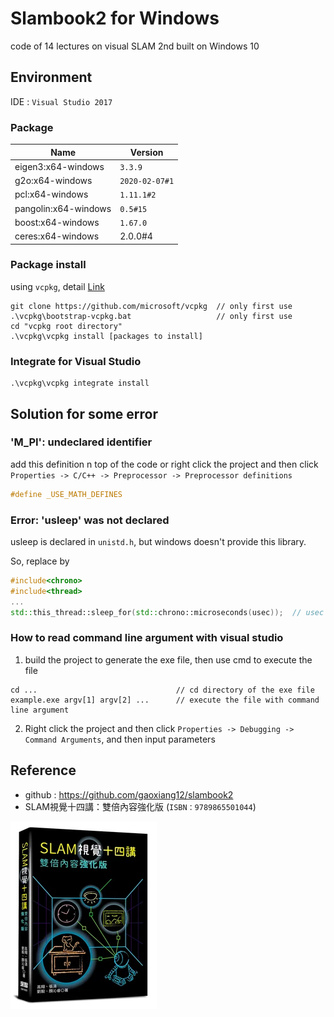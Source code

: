 # Slambook2 for Windows
code of 14 lectures on visual SLAM 2nd built on Windows 10

## Environment
IDE : `Visual Studio 2017`

### Package
|Name|Version|
|-|-|
|eigen3:x64-windows|`3.3.9`|
|g2o:x64-windows|`2020-02-07#1`|
|pcl:x64-windows|`1.11.1#2`|
|pangolin:x64-windows|`0.5#15`|
|boost:x64-windows|`1.67.0`|
|ceres:x64-windows|2.0.0#4|

### Package install

using `vcpkg`, detail [Link](https://github.com/Microsoft/vcpkg)
```shell
git clone https://github.com/microsoft/vcpkg  // only first use
.\vcpkg\bootstrap-vcpkg.bat                   // only first use
cd "vcpkg root directory"
.\vcpkg\vcpkg install [packages to install]
```

### Integrate for Visual Studio
```shell
.\vcpkg\vcpkg integrate install
```

## Solution for some error
### 'M_PI': undeclared identifier
add this definition n top of the code or right click the project and then click `Properties -> C/C++ -> Preprocessor -> Preprocessor definitions`
```c++
#define _USE_MATH_DEFINES
```
### Error: 'usleep' was not declared
usleep is declared in `unistd.h`, but windows doesn't provide this library.

So, replace by
```c++
#include<chrono>
#include<thread>
...
std::this_thread::sleep_for(std::chrono::microseconds(usec));  // usec is time for sleeping in microsecond
```

### How to read command line argument with visual studio
1. build the project to generate the exe file, then use cmd to execute the file
```shell
cd ...                               // cd directory of the exe file 
example.exe argv[1] argv[2] ...      // execute the file with command line argument
```
2. Right click the project and then click `Properties -> Debugging -> Command Arguments`, and then input parameters 

## Reference
* github : https://github.com/gaoxiang12/slambook2
* SLAM視覺十四講：雙倍內容強化版 (`ISBN：9789865501044`)

![Reference](https://github.com/Offliners/SLAM/blob/main/reference.png)
